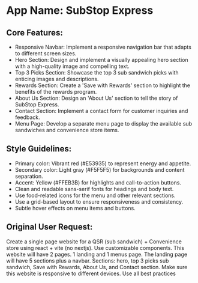 # **App Name**: SubStop Express

## Core Features:

- Responsive Navbar: Implement a responsive navigation bar that adapts to different screen sizes.
- Hero Section: Design and implement a visually appealing hero section with a high-quality image and compelling text.
- Top 3 Picks Section: Showcase the top 3 sub sandwich picks with enticing images and descriptions.
- Rewards Section: Create a 'Save with Rewards' section to highlight the benefits of the rewards program.
- About Us Section: Design an 'About Us' section to tell the story of SubStop Express.
- Contact Section: Implement a contact form for customer inquiries and feedback.
- Menu Page: Develop a separate menu page to display the available sub sandwiches and convenience store items.

## Style Guidelines:

- Primary color: Vibrant red (#E53935) to represent energy and appetite.
- Secondary color: Light gray (#F5F5F5) for backgrounds and content separation.
- Accent: Yellow (#FFEB3B) for highlights and call-to-action buttons.
- Clean and readable sans-serif fonts for headings and body text.
- Use food-related icons for the menu and other relevant sections.
- Use a grid-based layout to ensure responsiveness and consistency.
- Subtle hover effects on menu items and buttons.

## Original User Request:
Create a single page website for a QSR (sub sandwich) + Convenience store using react + vite (no nextjs). Use customizable components. This website will have 2 pages. 1 landing and 1 menus page. The landing page will have 5 sections plus a navbar. Sections: hero, top 3 picks sub sandwich, Save with Rewards, About Us, and Contact section. Make sure this website is responsive to different devices. Use all best practices
  